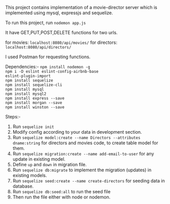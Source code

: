This project contains implementation of a movie-director server which is implemented using mysql, expressjs and sequelize.

To run this project, run <code>nodemon app.js</code>

It have GET,PUT,POST,DELETE functions for two urls.

for movies: <code>localhost:8080/api/movies/</code>
for directors: <code>localhost:8080/api/directors/</code>

I used Postman for requesting functions.

Dependencies:-
<code>npm install nodemon -g</code>     
<code>npm i -D eslint eslint-config-airbnb-base eslint-plugin-import</code>     
<code>npm install sequelize</code>      
<code>npm install sequelize-cli</code>      
<code>npm install mysql</code>      
<code>npm install mysql2</code>     
<code>npm install express --save</code>      
<code>npm install morgan --save</code>      
<code>npm install winston --save</code>     

Steps:-
1. Run <code>sequelize init</code>
2. Modify config according to your data in development section.
3. Run <code>sequelize model:create --name Directors --attributes dname:string</code> for directors and movies code, to create table model for them.
4. Run <code>sequelize migration:create --name add-email-to-user</code> for any update in existing model.
5. Define ```up``` and ```down``` in migration file.
6. Run <code>sequelize db:migrate</code> to implement the migration (updates) in existing models.
7. Run <code>sequelize seed:create --name create-directors</code> for seeding data in database.
8. Run <code>sequelize db:seed:all</code> to run the seed file
9. Then run the file either with node or nodemon.